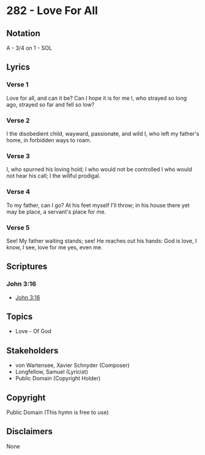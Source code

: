 # 282 - Love For All

## Notation

A - 3/4 on 1 - SOL

## Lyrics

### Verse 1

Love for all, and can it be? Can I hope it is for me  I, who strayed so long ago, strayed so far and fell so low?

### Verse 2

I the disobedient child, wayward, passionate, and wild I, who left my father's home, in forbidden ways to roam.

### Verse 3

I, who spurned his loving hold; I who would not be controlled  I who would not hear his call; I the willful prodigal.

### Verse 4

To my father, can I go? At his feet myself I'll throw; in his house there yet may be place, a servant's place for me.

### Verse 5

See! My father waiting stands; see! He reaches out his hands: God is love, I know, I see, love for me  yes, even me.


## Scriptures

### John 3:16

- [John 3:16](https://www.biblegateway.com/passage/?search=John%203%3A16)


## Topics

- Love - Of God

## Stakeholders

- von Wartensee, Xavier Schnyder (Composer)
- Longfellow, Samuel (Lyricist)
- Public Domain (Copyright Holder)

## Copyright

Public Domain
(This hymn is free to use)

## Disclaimers

None

